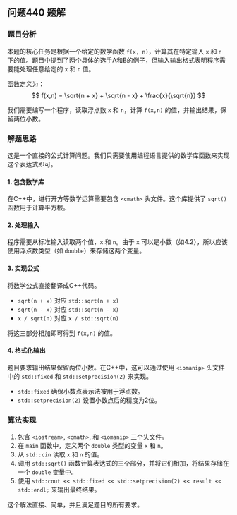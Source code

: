 ## 问题440 题解

### 题目分析

本题的核心任务是根据一个给定的数学函数 `f(x, n)`，计算其在特定输入 `x` 和 `n` 下的值。题目中提到了两个具体的选手A和B的例子，但输入输出格式表明程序需要能处理任意给定的 `x` 和 `n` 值。

函数定义为：
$$ f(x,n) = \sqrt{n + x} + \sqrt{n - x} + \frac{x}{\sqrt{n}} $$

我们需要编写一个程序，读取浮点数 `x` 和 `n`，计算 `f(x,n)` 的值，并输出结果，保留两位小数。

### 解题思路

这是一个直接的公式计算问题。我们只需要使用编程语言提供的数学库函数来实现这个表达式即可。

#### 1. 包含数学库

在C++中，进行开方等数学运算需要包含 `<cmath>` 头文件。这个库提供了 `sqrt()` 函数用于计算平方根。

#### 2. 处理输入

程序需要从标准输入读取两个值，`x` 和 `n`。由于 `x` 可以是小数（如4.2），所以应该使用浮点数类型（如 `double`）来存储这两个变量。

#### 3. 实现公式

将数学公式直接翻译成C++代码。
-   `sqrt(n + x)` 对应 `std::sqrt(n + x)`
-   `sqrt(n - x)` 对应 `std::sqrt(n - x)`
-   `x / sqrt(n)` 对应 `x / std::sqrt(n)`

将这三部分相加即可得到 `f(x,n)` 的值。

#### 4. 格式化输出

题目要求输出结果保留两位小数。在C++中，这可以通过使用 `<iomanip>` 头文件中的 `std::fixed` 和 `std::setprecision(2)` 来实现。
-   `std::fixed` 确保小数点表示法被用于浮点数。
-   `std::setprecision(2)` 设置小数点后的精度为2位。

### 算法实现

1.  包含 `<iostream>`, `<cmath>`, 和 `<iomanip>` 三个头文件。
2.  在 `main` 函数中，定义两个 `double` 类型的变量 `x` 和 `n`。
3.  从 `std::cin` 读取 `x` 和 `n` 的值。
4.  调用 `std::sqrt()` 函数计算表达式的三个部分，并将它们相加，将结果存储在一个 `double` 变量中。
5.  使用 `std::cout << std::fixed << std::setprecision(2) << result << std::endl;` 来输出最终结果。

这个解法直接、简单，并且满足题目的所有要求。
